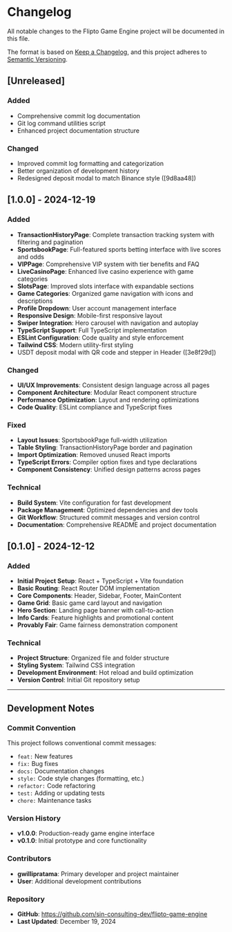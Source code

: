 # Changelog

All notable changes to the Flipto Game Engine project will be documented in this file.

The format is based on [Keep a Changelog](https://keepachangelog.com/en/1.0.0/),
and this project adheres to [Semantic Versioning](https://semver.org/spec/v2.0.0.html).

## [Unreleased]

### Added
- Comprehensive commit log documentation
- Git log command utilities script
- Enhanced project documentation structure

### Changed
- Improved commit log formatting and categorization
- Better organization of development history
- Redesigned deposit modal to match Binance style ([9d8aa48])

## [1.0.0] - 2024-12-19

### Added
- **TransactionHistoryPage**: Complete transaction tracking system with filtering and pagination
- **SportsbookPage**: Full-featured sports betting interface with live scores and odds
- **VIPPage**: Comprehensive VIP system with tier benefits and FAQ
- **LiveCasinoPage**: Enhanced live casino experience with game categories
- **SlotsPage**: Improved slots interface with expandable sections
- **Game Categories**: Organized game navigation with icons and descriptions
- **Profile Dropdown**: User account management interface
- **Responsive Design**: Mobile-first responsive layout
- **Swiper Integration**: Hero carousel with navigation and autoplay
- **TypeScript Support**: Full TypeScript implementation
- **ESLint Configuration**: Code quality and style enforcement
- **Tailwind CSS**: Modern utility-first styling
- USDT deposit modal with QR code and stepper in Header ([3e8f29d])

### Changed
- **UI/UX Improvements**: Consistent design language across all pages
- **Component Architecture**: Modular React component structure
- **Performance Optimization**: Layout and rendering optimizations
- **Code Quality**: ESLint compliance and TypeScript fixes

### Fixed
- **Layout Issues**: SportsbookPage full-width utilization
- **Table Styling**: TransactionHistoryPage border and pagination
- **Import Optimization**: Removed unused React imports
- **TypeScript Errors**: Compiler option fixes and type declarations
- **Component Consistency**: Unified design patterns across pages

### Technical
- **Build System**: Vite configuration for fast development
- **Package Management**: Optimized dependencies and dev tools
- **Git Workflow**: Structured commit messages and version control
- **Documentation**: Comprehensive README and project documentation

## [0.1.0] - 2024-12-12

### Added
- **Initial Project Setup**: React + TypeScript + Vite foundation
- **Basic Routing**: React Router DOM implementation
- **Core Components**: Header, Sidebar, Footer, MainContent
- **Game Grid**: Basic game card layout and navigation
- **Hero Section**: Landing page banner with call-to-action
- **Info Cards**: Feature highlights and promotional content
- **Provably Fair**: Game fairness demonstration component

### Technical
- **Project Structure**: Organized file and folder structure
- **Styling System**: Tailwind CSS integration
- **Development Environment**: Hot reload and build optimization
- **Version Control**: Initial Git repository setup

---

## Development Notes

### Commit Convention
This project follows conventional commit messages:
- `feat:` New features
- `fix:` Bug fixes
- `docs:` Documentation changes
- `style:` Code style changes (formatting, etc.)
- `refactor:` Code refactoring
- `test:` Adding or updating tests
- `chore:` Maintenance tasks

### Version History
- **v1.0.0**: Production-ready game engine interface
- **v0.1.0**: Initial prototype and core functionality

### Contributors
- **gwillipratama**: Primary developer and project maintainer
- **User**: Additional development contributions

### Repository
- **GitHub**: https://github.com/sin-consulting-dev/flipto-game-engine
- **Last Updated**: December 19, 2024 